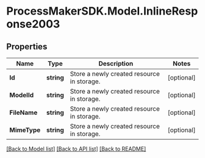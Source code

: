 
# ProcessMakerSDK.Model.InlineResponse2003

## Properties

Name | Type | Description | Notes
------------ | ------------- | ------------- | -------------
**Id** | **string** | Store a newly created resource in storage. | [optional] 
**ModelId** | **string** | Store a newly created resource in storage. | [optional] 
**FileName** | **string** | Store a newly created resource in storage. | [optional] 
**MimeType** | **string** | Store a newly created resource in storage. | [optional] 

[[Back to Model list]](../README.md#documentation-for-models)
[[Back to API list]](../README.md#documentation-for-api-endpoints)
[[Back to README]](../README.md)

